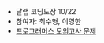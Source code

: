 - 달랩 코딩도장 10/22
- 참여자: 최수형, 이영한
- [프로그래머스 모의고사 문제](https://programmers.co.kr/learn/courses/30/lessons/42840)